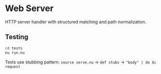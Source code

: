 # Web Server

HTTP server handler with structured matching and path normalization.

## Testing

```bash
cd tests
nu run.nu
```

Tests use stubbing pattern: `source serve.nu` → `def stubs` → `"body" | do $c request`